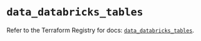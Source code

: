 # `data_databricks_tables`

Refer to the Terraform Registry for docs: [`data_databricks_tables`](https://registry.terraform.io/providers/databricks/databricks/1.79.0/docs/data-sources/tables).
